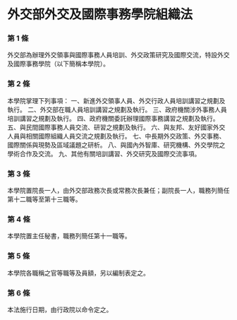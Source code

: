 # 外交部外交及國際事務學院組織法

### 第 1 條

外交部為辦理外交領事與國際事務人員培訓、外交政策研究及國際交流，特設外交及國際事務學院（以下簡稱本學院）。

### 第 2 條

本學院掌理下列事項：
一、新進外交領事人員、外交行政人員培訓講習之規劃及執行。
二、外交部在職人員培訓講習之規劃及執行。
三、政府機關涉外事務人員培訓講習之規劃及執行。
四、政府機關委託辦理國際事務講習之規劃及執行。
五、與民間國際事務人員交流、研習之規劃及執行。
六、與友邦、友好國家外交人員與相關國際組織人員交流之規劃及執行。
七、中長期外交政策、外交事務、國際關係與現勢及區域議題之研析。
八、與國內外智庫、研究機構、外交學院之學術合作及交流。
九、其他有關培訓講習、外交研究及國際交流事項。

### 第 3 條

本學院置院長一人，由外交部政務次長或常務次長兼任；副院長一人，職務列簡任第十二職等至第十三職等。

### 第 4 條

本學院置主任秘書，職務列簡任第十一職等。

### 第 5 條

本學院各職稱之官等職等及員額，另以編制表定之。

### 第 6 條

本法施行日期，由行政院以命令定之。
